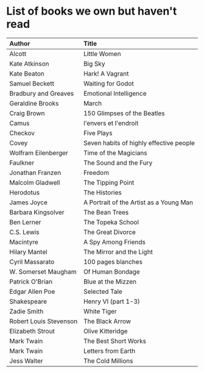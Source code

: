 # List of books we own but haven't read

Author | Title 
:------ |:------
Alcott | Little Women
Kate Atkinson | Big Sky
Kate Beaton | Hark! A Vagrant
Samuel Beckett | Waiting for Godot
Bradbury and Greaves | Emotional Intelligence
Geraldine Brooks | March
Craig Brown | 150 Glimpses of the Beatles
Camus | l'envers et l'endroit
Checkov | Five Plays
Covey | Seven habits of highly effective people
Wolfram Eilenberger | Time of the Magicians
Faulkner | The Sound and the Fury
Jonathan Franzen | Freedom
Malcolm Gladwell | The Tipping Point
Herodotus | The Histories
James Joyce | A Portrait of the Artist as a Young Man
Barbara Kingsolver | The Bean Trees
Ben Lerner | The Topeka School
C.S. Lewis | The Great Divorce
Macintyre | A Spy Among Friends
Hilary Mantel | The Mirror and the Light
Cyril Massarato | 100 pages blanches
W. Somerset Maugham | Of Human Bondage
Patrick O'Brian | Blue at the Mizzen
Edgar Allen Poe | Selected Tale
Shakespeare | Henry VI (part 1-3)
Zadie Smith | White Tiger
Robert Louis Stevenson | The Black Arrow
Elizabeth Strout | Olive Kitteridge
Mark Twain | The Best Short Works
Mark Twain | Letters from Earth
Jess Walter | The Cold Millions

